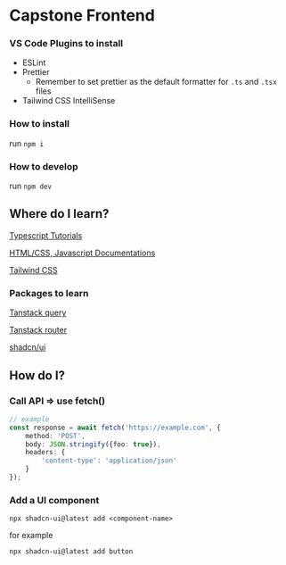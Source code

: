 # Capstone Frontend

### VS Code Plugins to install
* ESLint
* Prettier
  * Remember to set prettier as the default formatter for `.ts` and `.tsx` files
* Tailwind CSS IntelliSense

### How to install
run `npm i`

### How to develop
run `npm dev`

## Where do I learn?
[Typescript Tutorials](https://www.youtube.com/watch?v=LKVHFHJsiO0&list=PLNqp92_EXZBJYFrpEzdO2EapvU0GOJ09n)

[HTML/CSS, Javascript Documentations](https://developer.mozilla.org/en-US/)

[Tailwind CSS](https://tailwindcss.com/docs/installation)

### Packages to learn
[Tanstack query](https://tanstack.com/query/latest)

[Tanstack router](https://tanstack.com/router/latest)

[shadcn/ui](https://ui.shadcn.com/docs)

## How do I?

### Call API => use fetch()
```typescript
// example
const response = await fetch('https://example.com', {
	method: 'POST',
	body: JSON.stringify({foo: true}),
	headers: {
		'content-type': 'application/json'
	}
});
```
### Add a UI component
`npx shadcn-ui@latest add <component-name>`

for example 

`npx shadcn-ui@latest add button`
